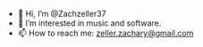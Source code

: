 - 👋 Hi, I’m @Zachzeller37
- 👀 I’m interested in music and software.
- 📫 How to reach me: zeller.zachary@gmail.com

<!---
Zachzeller37/Zachzeller37 is a ✨ special ✨ repository because its `README.md` (this file) appears on your GitHub profile.
You can click the Preview link to take a look at your changes.
--->
